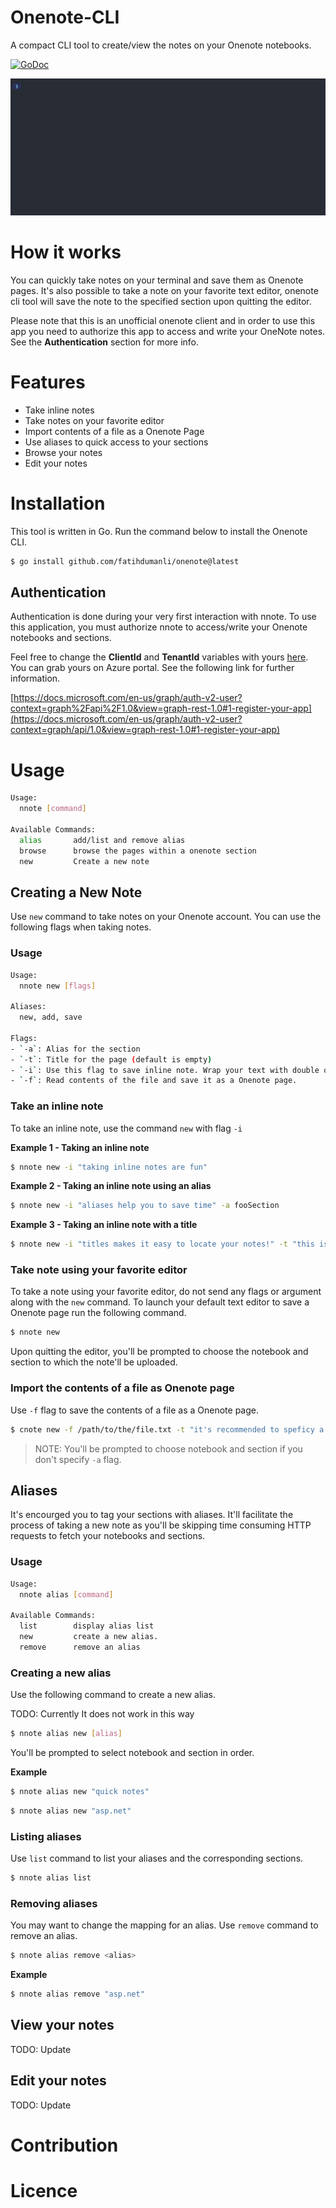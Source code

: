 # Onenote-CLI

A compact CLI tool to create/view the notes on your Onenote notebooks.

[![GoDoc](http://img.shields.io/badge/godoc-reference-5272B4.svg)](https://pkg.go.dev/github.com/AlecAivazis/survey/v2)

![preview](./img/nnote.gif)

# How it works
You can quickly take notes on your terminal and save them as Onenote pages. It's also possible to take a note on your favorite text editor, onenote cli tool will save the note to the specified section upon quitting the editor. 

Please note that this is an unofficial onenote client and in order to use this app you need to authorize this app to access and write your OneNote notes. See the **Authentication** section for more info.

# Features
- Take inline notes
- Take notes on your favorite editor
- Import contents of a file as a Onenote Page
- Use aliases to quick access to your sections
- Browse your notes
- Edit your notes

# Installation 
This tool is written in Go. Run the command below to install the Onenote CLI.

```bash
$ go install github.com/fatihdumanli/onenote@latest
```

## Authentication
Authentication is done during your very first interaction with nnote. To use this application, you must authorize nnote to access/write your Onenote notebooks and sections.

Feel free to change the **ClientId** and **TenantId** variables with yours [here](https://github.com/fatihdumanli/onenote-cli/blob/master/options.go#L12). You can grab yours on Azure portal. See the following link for further information.

[https://docs.microsoft.com/en-us/graph/auth-v2-user?context=graph%2Fapi%2F1.0&view=graph-rest-1.0#1-register-your-app](https://docs.microsoft.com/en-us/graph/auth-v2-user?context=graph/api/1.0&view=graph-rest-1.0#1-register-your-app)

# Usage
```bash
Usage:
  nnote [command]

Available Commands:
  alias       add/list and remove alias
  browse      browse the pages within a onenote section
  new         Create a new note
```

## Creating a New Note

Use `new` command to take notes on your Onenote account. You can use the following flags when taking notes.

### Usage

```bash
Usage:
  nnote new [flags]

Aliases:
  new, add, save

Flags:
- `-a`: Alias for the section
- `-t`: Title for the page (default is empty)
- `-i`: Use this flag to save inline note. Wrap your text with double quotes right after the flag literal.
- `-f`: Read contents of the file and save it as a Onenote page.
```
### Take an inline note
To take an inline note, use the command `new` with flag `-i`


**Example 1 - Taking an inline note**
```bash
$ nnote new -i "taking inline notes are fun" 
``` 

**Example 2 - Taking an inline note using an alias**

```bash
$ nnote new -i "aliases help you to save time" -a fooSection
```

**Example 3 - Taking an inline note with a title**

```bash
$ nnote new -i "titles makes it easy to locate your notes!" -t "this is crazy important note!"
``` 

### Take note using your favorite editor
To take a note using your favorite editor, do not send any flags or argument along with the `new` command. To launch your default text editor to save a Onenote page run the following command.

```bash
$ nnote new
```
Upon quitting the editor, you'll be prompted to choose the notebook and section to which the note'll be uploaded.

### Import the contents of a file as Onenote page
Use `-f` flag to save the contents of a file as a Onenote page.


```bash
$ cnote new -f /path/to/the/file.txt -t "it's recommended to speficy a title although it's not required!" -a barSection
```

> NOTE: You'll be prompted to choose notebook and section if you don't specify `-a` flag.

## Aliases
It's encourged you to tag your sections with aliases. It'll facilitate the process of taking a new note as you'll be skipping time consuming HTTP requests to fetch your notebooks and sections.

### Usage
```bash
Usage:
  nnote alias [command]

Available Commands:
  list        display alias list
  new         create a new alias.
  remove      remove an alias
```

### Creating a new alias
Use the following command to create a new alias.

TODO: Currently It does not work in this way
```bash
$ nnote alias new [alias]
```

You'll be prompted to select notebook and section in order. 

**Example**
```bash
$ nnote alias new "quick notes"
```

```bash
$ nnote alias new "asp.net"
```

### Listing aliases
Use `list` command to list your aliases and the corresponding sections.

```bash
$ nnote alias list
```

### Removing aliases
You may want to change the mapping for an alias. Use `remove` command to remove an alias.

```bash
$ nnote alias remove <alias>
``` 

**Example**
```bash
$ nnote alias remove "asp.net"
```

## View your notes
TODO: Update
## Edit your notes
TODO: Update

# Contribution
# Licence




